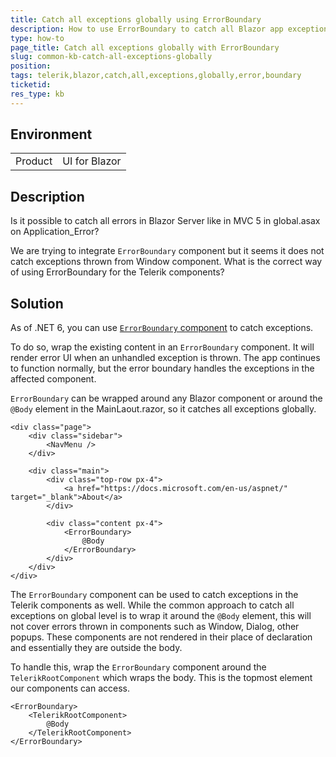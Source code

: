 ```yaml
---
title: Catch all exceptions globally using ErrorBoundary
description: How to use ErrorBoundary to catch all Blazor app exceptions globally?
type: how-to
page_title: Catch all exceptions globally with ErrorBoundary
slug: common-kb-catch-all-exceptions-globally
position: 
tags: telerik,blazor,catch,all,exceptions,globally,error,boundary
ticketid: 
res_type: kb
---
```


## Environment
<table>
	<tbody>
		<tr>
			<td>Product</td>
			<td>UI for Blazor</td>
		</tr>
	</tbody>
</table>


## Description

Is it possible to catch all errors in Blazor Server like in MVC 5 in global.asax on Application_Error?

We are trying to integrate `ErrorBoundary` component but it seems it does not catch exceptions thrown from Window component. What is the correct way of using ErrorBoundary for the Telerik components?

## Solution

As of .NET 6, you can use [`ErrorBoundary` component](https://docs.microsoft.com/en-us/aspnet/core/blazor/fundamentals/handle-errors?view=aspnetcore-6.0#error-boundaries) to catch exceptions.

To do so, wrap the existing content in an `ErrorBoundary` component. It will render error UI when an unhandled exception is thrown. The app continues to function normally, but the error boundary handles the exceptions in the affected component.

`ErrorBoundary` can be wrapped around any Blazor component or around the `@Body` element in the MainLaout.razor, so it catches all exceptions globally.

````CSHTML
<div class="page">
    <div class="sidebar">
        <NavMenu />
    </div>

    <div class="main">
        <div class="top-row px-4">
            <a href="https://docs.microsoft.com/en-us/aspnet/" target="_blank">About</a>
        </div>

        <div class="content px-4">
            <ErrorBoundary>
                @Body
            </ErrorBoundary>
        </div>
    </div>
</div>
````

The `ErrorBoundary` component can be used to catch exceptions in the Telerik components as well. While the common approach to catch all exceptions on global level is to wrap it around the `@Body` element, this will not cover errors thrown in components such as Window, Dialog, other popups. These components are not rendered in their place of declaration and essentially they are outside the body.

To handle this, wrap the `ErrorBoundary` component around the `TelerikRootComponent` which wraps the body. This is the topmost element our components can access.

````CSHTML
<ErrorBoundary>
    <TelerikRootComponent>
        @Body
    </TelerikRootComponent>
</ErrorBoundary>
````